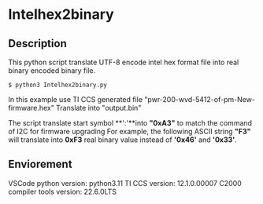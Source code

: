 # Intelhex2binary

## Description
This python script translate UTF-8 encode intel hex format file into real binary encoded binary file.

```
$ python3 Intelhex2binary.py
```

In this example use TI CCS generated file "pwr-200-wvd-5412-of-pm-New-firmware.hex" 
Translate into 
"output.bin"

The script translate start symbol **':'**into **"0xA3"** to match the command of I2C for firmware upgrading
For example, the following ASCII string **"F3"**
will translate into **0xF3** real binary value instead of **'0x46'** and **'0x33'**.

## Enviorement
VSCode python version:  python3.11
TI CCS version: 12.1.0.00007 
C2000 compiler tools version: 22.6.0LTS
